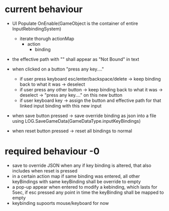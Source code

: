 # current behaviour

+ UI Populate OnEnable(GameObject is the container of entire InputRebindingSystem)
	+ iterate thorugh actionMap
		+ action
			+ binding

+ the effective path with "" shall appear as "Not Bound" in text
+ when clicked on a button "press any key...."
	+ if user press keyboard esc/enter/backspace/delete -> keep binding back to what it was -> deselect
	+ if user press any other button -> keep binding back to what it was -> deselect -> "press any key...." on this new button
	+ if user keyboard key -> assign the button and effective path for that linked input binding with this new input

+ when save button pressed -> save override binding as json into a file using LOG.SaveGameData(GameDataType.inputKeyBindings)
+ when reset button pressed -> reset all bindings to normal



# required behaviour -0

+ save to override JSON when any if key binding is altered, that also includes when reset is pressed
+ in a certain action map if same binding was entered, all other keyBindings with same keyBinding shall be override to empty
+ a pop-up appear when entered to modify a kebinding, which lasts for 5sec, if esc pressed any point in time the keyBinding shall be mapped to empty
+ keybinding supoorts mouse/keyboard for now